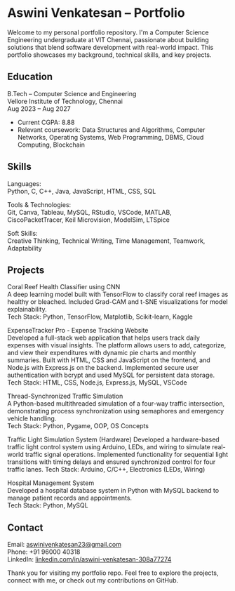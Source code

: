 # Aswini Venkatesan – Portfolio

Welcome to my personal portfolio repository. I'm a Computer Science Engineering undergraduate at VIT Chennai, passionate about building solutions that blend software development with real-world impact. This portfolio showcases my background, technical skills, and key projects.

## Education

B.Tech – Computer Science and Engineering  
Vellore Institute of Technology, Chennai  
Aug 2023 – Aug 2027  
- Current CGPA: 8.88
- Relevant coursework: Data Structures and Algorithms, Computer Networks, Operating Systems, Web Programming, DBMS, Cloud Computing, Blockchain

## Skills

Languages:  
Python, C, C++, Java, JavaScript, HTML, CSS, SQL

Tools & Technologies:  
Git, Canva, Tableau, MySQL, RStudio, VSCode, MATLAB, CiscoPacketTracer, Keil Microvision, ModelSim, LTSpice

Soft Skills:  
Creative Thinking, Technical Writing, Time Management, Teamwork, Adaptability

## Projects

Coral Reef Health Classifier using CNN  
A deep learning model built with TensorFlow to classify coral reef images as healthy or bleached. Included Grad-CAM and t-SNE visualizations for model explainability.  
Tech Stack: Python, TensorFlow, Matplotlib, Scikit-learn, Kaggle

ExpenseTracker Pro - Expense Tracking Website  
Developed a full-stack web application that helps users track daily expenses with visual insights. The platform allows users to add, categorize, and view their expenditures with dynamic pie charts and monthly summaries. Built with HTML, CSS and JavaScript on the frontend, and Node.js with Express.js on the backend. Implemented secure user authentication with bcrypt and used MySQL for persistent data storage.  
Tech Stack: HTML, CSS, Node.js, Express.js, MySQL, VSCode

Thread-Synchronized Traffic Simulation  
A Python-based multithreaded simulation of a four-way traffic intersection, demonstrating process synchronization using semaphores and emergency vehicle handling.  
Tech Stack: Python, Pygame, OOP, OS Concepts

Traffic Light Simulation System (Hardware) 
Developed a hardware-based traffic light control system using Arduino, LEDs, and wiring to simulate real-world traffic signal operations. Implemented functionality for sequential light transitions with timing delays and ensured synchronized control for four traffic lanes. 
Tech Stack: Arduino, C/C++, Electronics (LEDs, Wiring)

Hospital Management System  
Developed a hospital database system in Python with MySQL backend to manage patient records and appointments.  
Tech Stack: Python, MySQL

## Contact

Email: aswinivenkatesan23@gmail.com  
Phone: +91 96000 40318  
LinkedIn: [linkedin.com/in/aswini-venkatesan-308a77274](https://www.linkedin.com/in/aswini-venkatesan-308a77274)

Thank you for visiting my portfolio repo. Feel free to explore the projects, connect with me, or check out my contributions on GitHub.
